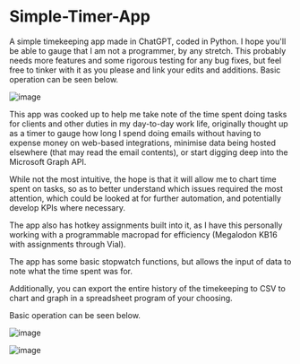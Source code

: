 # Simple-Timer-App
A simple timekeeping app made in ChatGPT, coded in Python.  I hope you'll be able to gauge that I am not a programmer, by any stretch.  This probably needs more features and some rigorous testing for any bug fixes, but feel free to tinker with it as you please and link your edits and additions.  Basic operation can be seen below.

![image](https://github.com/DeepFri3d/Simple-Timer-App/assets/37976447/49419982-aeef-4e20-b05f-3bb2bab8b838)

This app was cooked up to help me take note of the time spent doing tasks for clients and other duties in my day-to-day work life, originally thought up as a timer to gauge how long 
I spend doing emails without having to expense money on web-based integrations, minimise data being hosted elsewhere (that may read the email contents), or start digging deep into the Microsoft Graph API.  

While not the most intuitive, the hope is that it will allow me to chart time spent on tasks, so as 
to better understand which issues required the most attention, which could be looked at for further automation, and potentially develop KPIs where necessary.

The app also has hotkey assignments built into it, as I have this personally working with a programmable macropad for efficiency (Megalodon KB16 with assignments through Vial).

The app has some basic stopwatch functions, but allows the input of data to note what the time spent was for.

Additionally, you can export the entire history of the timekeeping to CSV to chart and graph in a spreadsheet program of your choosing.

Basic operation can be seen below.

![image](https://github.com/DeepFri3d/Simple-Timer-App/assets/37976447/b91f86bd-3cf3-4edc-9893-91eed9193d03)

![image](https://github.com/DeepFri3d/Simple-Timer-App/assets/37976447/3970af7a-0fe8-4c8d-9175-c55e5fff7152)
